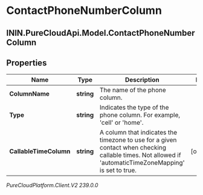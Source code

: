 # ContactPhoneNumberColumn

## ININ.PureCloudApi.Model.ContactPhoneNumberColumn

## Properties

|Name | Type | Description | Notes|
|------------ | ------------- | ------------- | -------------|
| **ColumnName** | **string** | The name of the phone column. | |
| **Type** | **string** | Indicates the type of the phone column. For example, &#39;cell&#39; or &#39;home&#39;. | |
| **CallableTimeColumn** | **string** | A column that indicates the timezone to use for a given contact when checking callable times. Not allowed if &#39;automaticTimeZoneMapping&#39; is set to true. | [optional] |



_PureCloudPlatform.Client.V2 239.0.0_
